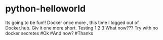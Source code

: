 # python-helloworld
Its going to be fun!!
Docker once more , this time I logged out of Docker.hub. Giv it one more short. Testing 1 2 3
What now??? Try with no docker secretes
#Ok 
#And now?
#Thanks
